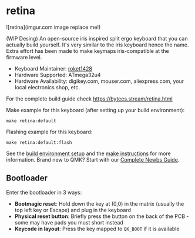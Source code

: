 # retina

![retina](imgur.com image replace me!)

(WIP Desing) An open-source iris inspired split ergo keyboard that you can actually build yourself. It's very similar to the iris keyboard hence the name. Extra effort has been made to make keymaps iris-compatible at the firmware level.

* Keyboard Maintainer: [roket1428](https://github.com/roket1428)
* Hardware Supported: ATmega32u4
* Hardware Availability: digikey.com, mouser.com, aliexpress.com, your local electronics shop, etc.

For the complete build guide check https://bytees.stream/retina.html

Make example for this keyboard (after setting up your build environment):

    make retina:default

Flashing example for this keyboard:

    make retina:default:flash

See the [build environment setup](https://docs.qmk.fm/#/getting_started_build_tools) and the [make instructions](https://docs.qmk.fm/#/getting_started_make_guide) for more information. Brand new to QMK? Start with our [Complete Newbs Guide](https://docs.qmk.fm/#/newbs).

## Bootloader

Enter the bootloader in 3 ways:

* **Bootmagic reset**: Hold down the key at (0,0) in the matrix (usually the top left key or Escape) and plug in the keyboard
* **Physical reset button**: Briefly press the button on the back of the PCB - some may have pads you must short instead
* **Keycode in layout**: Press the key mapped to `QK_BOOT` if it is available
